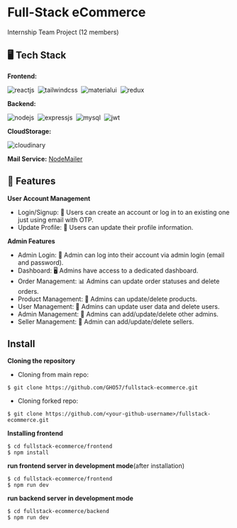 # Full-Stack eCommerce
Internship Team Project (12 members)

## 🖥️ Tech Stack
**Frontend:**

![reactjs](https://img.shields.io/badge/React-20232A?style=for-the-badge&logo=react&logoColor=61DAFB)&nbsp;
![tailwindcss](https://img.shields.io/badge/Tailwind_CSS-38B2AC?style=for-the-badge&logo=tailwind-css&logoColor=white)&nbsp;
![materialui](https://img.shields.io/badge/Material%20UI-0064C8?style=for-the-badge&logo=mui&logoColor=white)&nbsp;
![redux](https://img.shields.io/badge/Redux-764ABC?style=for-the-badge&logo=redux&logoColor=white)&nbsp;

**Backend:**

![nodejs](https://img.shields.io/badge/Node.js-43853D?style=for-the-badge&logo=node.js&logoColor=white)&nbsp;
![expressjs](https://img.shields.io/badge/Express.js-000000?style=for-the-badge&logo=express&logoColor=white)&nbsp;
![mysql](https://img.shields.io/badge/MySQL-2596BE?style=for-the-badge&logo=mysql&logoColor=white)&nbsp;
![jwt](	https://img.shields.io/badge/JWT-000000?style=for-the-badge&logo=JSON%20web%20tokens&logoColor=white)&nbsp;

**CloudStorage:** 

![cloudinary](https://img.shields.io/badge/cloudinary-3F5FFF?style=for-the-badge&logo=cloudinary&logoColor=white)&nbsp;

<!-- **Payment Gateway:** -->

<!-- ![paytm](https://img.shields.io/badge/Paytm-002970?style=for-the-badge&logo=paytm&logoColor=00BAF2) -->

**Mail Service:** [NodeMailer](https://nodemailer.com/)

## 🚀 Features

**User Account Management**
- Login/Signup: 🚪 Users can create an account or log in to an existing one just using email with OTP.
- Update Profile: 🔐 Users can update their profile information.
<!--   
**Password Management**
- Reset Password Mail: 📧 Utilizing Sendgrid, users can reset their passwords via email.
  
**Shopping Cart**
- Add/Remove Items: 🛒 Users can add items to their shopping cart or remove them as needed.
- Update Quantities: 🔢 Quantities of items in the cart can be adjusted.
  
**Saved Items**
- Save For Later: 💾 Users can move items from the cart to a "Saved For Later" list or remove them from it.
  
**Wishlist**
- Add/Remove Items: ❤️ Users can add items to their wishlist or remove them from it.
  
**Product Browsing**
- Pagination: 📚 Products are paginated, with 12 products displayed per page by default.
- Search: 🔍 Users can search for products.
- Filters: 🎛️ Products can be filtered based on categories, ratings, and price range.
  
**Checkout Process**
- Shipping Info: 🚚 Shipping information is stored in session storage for ease of checkout.
- Payment Options: 💳 Users can pay through Paytm payment gateway for checkout.
  
**Order Management**
- My Orders: 📦 Users can view their order history with various filters.
- Order Details: ℹ️ Details of all ordered items are accessible.
- Order Confirmation: ✉️ Users receive email notifications with comprehensive order details upon placing an order.
  
**Product Interaction**
- Review Products: 🌟 Users can review products. -->
  
**Admin Features**
- Admin Login: 🚪 Admin can log into their account via admin login (email and password).
- Dashboard: 🖥️ Admins have access to a dedicated dashboard.
- Order Management: 📊 Admins can update order statuses and delete orders.
- Product Management: 📝 Admins can update/delete products.
- User Management: 👥 Admins can update user data and delete users.
- Admin Management: 👥 Admins can add/update/delete other admins.
- Seller Management: 👥 Admin can add/update/delete sellers.

## Install

**Cloning the repository**

- Cloning from main repo:

```
$ git clone https://github.com/GHO57/fullstack-ecommerce.git
```

- Cloning forked repo:

```
$ git clone https://github.com/<your-github-username>/fullstack-ecommerce.git
```

**Installing frontend**

```
$ cd fullstack-ecommerce/frontend
$ npm install
```

**run frontend server in development mode**(after installation)

```
$ cd fullstack-ecommerce/frontend
$ npm run dev
```

**run backend server in development mode**

```
$ cd fullstack-ecommerce/backend
$ npm run dev
```